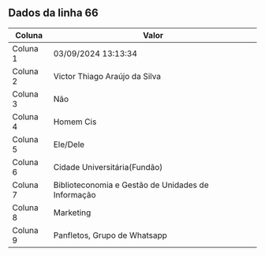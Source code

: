 ## Dados da linha 66

| Coluna | Valor |
|--------|-------|
| Coluna 1 | 03/09/2024 13:13:34 |
| Coluna 2 | Victor Thiago Araújo da Silva |
| Coluna 3 | Não |
| Coluna 4 | Homem Cis |
| Coluna 5 | Ele/Dele |
| Coluna 6 | Cidade Universitária(Fundão) |
| Coluna 7 | Biblioteconomia e Gestão de Unidades de Informação |
| Coluna 8 | Marketing |
| Coluna 9 | Panfletos, Grupo de Whatsapp |
